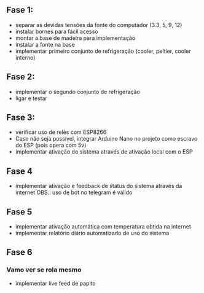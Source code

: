 ## Fase 1:
- separar as devidas tensões da fonte do computador (3.3, 5, 9, 12)
- instalar bornes para fácil acesso
- montar a base de madeira para implementação
- instalar a fonte na base
- implementar primeiro conjunto de refrigeração (cooler, peltier, cooler interno)

## Fase 2:
- implementar o segundo conjunto de refrigeração
- ligar e testar

## Fase 3:
- verificar uso de relés com ESP8266
- Caso não seja possível, integrar Arduino Nano no projeto como escravo do ESP (pois opera com 5v)
- implementar ativação do sistema através de ativação local com o ESP

## Fase 4
- implementar ativação e feedback de status do sistema através da internet
OBS.: uso de bot no telegram é válido

## Fase 5
- implementar ativação automática com temperatura obtida na internet
- implementar relatório diário automatizado de uso do sistema

## Fase 6
### Vamo ver se rola mesmo
- implementar live feed de papito
